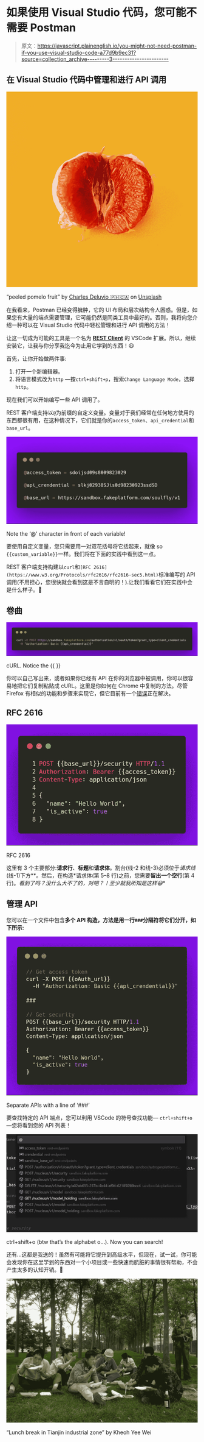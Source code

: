 # 如果使用 Visual Studio 代码，您可能不需要 Postman

> 原文：<https://javascript.plainenglish.io/you-might-not-need-postman-if-you-use-visual-studio-code-a77d9b9ec31?source=collection_archive---------3----------------------->

## 在 Visual Studio 代码中管理和进行 API 调用

![](img/89b625ed0e8331100b8a0d0091223883.png)

“peeled pomelo fruit” by [Charles Deluvio 🇵🇭🇨🇦](https://unsplash.com/@charlesdeluvio?utm_source=medium&utm_medium=referral) on [Unsplash](https://unsplash.com?utm_source=medium&utm_medium=referral)

在我看来，Postman 已经变得臃肿，它的 UI 布局和层次结构令人困惑。但是，如果您有大量的端点需要管理，它可能仍然是同类工具中最好的。否则，我将向您介绍一种可以在 Visual Studio 代码中轻松管理和进行 API 调用的方法！

让这一切成为可能的工具是一个名为 [**REST Client**](https://marketplace.visualstudio.com/items?itemName=humao.rest-client) 的 VSCode 扩展。所以，继续安装它，让我与你分享我迄今为止用它学到的东西！😃

首先，让你开始做两件事:

1.  打开一个新编辑器。
2.  将语言模式改为`http` —按`ctrl+shift+p`，搜索`Change Language Mode`，选择`http`。

现在我们可以开始编写一些 API 调用了。

REST 客户端支持以`@`为前缀的自定义变量。变量对于我们经常在任何地方使用的东西都很有用，在这种情况下，它们就是你的`access_token`、`api_credential`和`base_url`。

![](img/f19d410f7c8d1fd74e7de904d5f2cd79.png)

Note the ‘@’ character in front of each variable!

要使用自定义变量，您只需要用一对双花括号将它括起来，就像 so `{{custom_variable}}`一样。我们将在下面的实践中看到这一点。

REST 客户端支持构建以`curl`和`[RFC 2616](https://www.w3.org/Protocols/rfc2616/rfc2616-sec5.html)`标准编写的 API 调用(不用担心，您很快就会看到这是不言自明的！).让我们看看它们在实践中会是什么样子。🙆

## 卷曲

![](img/6e8e105ecdec49e6fa4d2eabdbc38a97.png)

cURL. Notice the {{ }}

你可以自己写出来，或者如果你已经有 API 在你的浏览器中被调用，你可以很容易地把它们复制粘贴成 cURL。这里是你如何在 Chrome 中复制的方法。尽管 Firefox 有相似的功能和步骤来实现它，但它目前有一个[错误](https://bugzilla.mozilla.org/show_bug.cgi?id=1421207)正在解决。

## RFC 2616

![](img/eefb774171d6a548dd2cd1828a86b45a.png)

RFC 2616

这里有 3 个主要部分:**请求行**、**标题**和**请求体**。割台(线-2 和线-3)必须位于*请求线*(线-1)下方**。然后，在构造*请求体(第 5–8 行)之前，您需要**留出一个空行**(第 4 行)。*看到了吗？没什么大不了的，对吧？！至少就我所知是这样😆**

## 管理 API

您可以在一个文件中包含**多个 API 构造，方法是用一行`###`分隔符将它们分开，如下所示:**

![](img/4c205a7d03667fbc6c7a432aa9a5b5c0.png)

Separate APIs with a line of ‘###’

要查找特定的 API 端点，您可以利用 VSCode 的符号查找功能— `ctrl+shift+o` —您将看到您的 API 列表！

![](img/78b863e4305e09417715bfc09333cd8e.png)

ctrl+shift+o (btw that’s the alphabet o…). Now you can search!

还有…这都是我送的！虽然有可能将它提升到高级水平，但现在，试一试，你可能会发现你在这里学到的东西对一个小项目或一些快速而肮脏的事情很有帮助，不会产生太多的认知开销。🙇

![](img/83e37b4bd68cb453476c822a31e119e4.png)

“Lunch break in Tianjin industrial zone” by Kheoh Yee Wei
